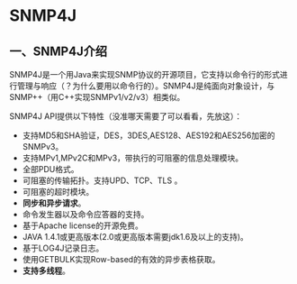 # SNMP4J

## 一、SNMP4J介绍

SNMP4J是一个用Java来实现SNMP协议的开源项目，它支持以命令行的形式进行管理与响应（？为什么要用以命令行的）。SNMP4J是纯面向对象设计，与SNMP++（用C++实现SNMPv1/v2/v3）相类似。

SNMP4J API提供以下特性（没准哪天需要了可以看看，先放这）：

- 支持MD5和SHA验证，DES，3DES,AES128、AES192和AES256加密的SNMPv3。
- 支持MPv1,MPv2C和MPv3，带执行的可阻塞的信息处理模块。
- 全部PDU格式。
- 可阻塞的传输拓扑。支持UPD、TCP、TLS 。
- 可阻塞的超时模块。
- **同步和异步请求**。
- 命令发生器以及命令应答器的支持。
- 基于Apache license的开源免费。
- JAVA 1.4.1或更高版本(2.0或更高版本需要jdk1.6及以上的支持)。
- 基于LOG4J记录日志。
- 使用GETBULK实现Row-based的有效的异步表格获取。
- **支持多线程**。